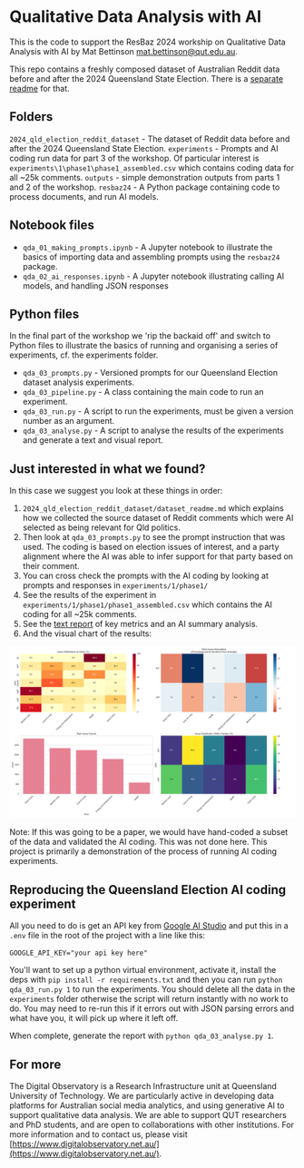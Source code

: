 # Qualitative Data Analysis with AI

This is the code to support the ResBaz 2024 workship on Qualitative Data Analysis with AI by Mat Bettinson <mat.bettinson@qut.edu.au>.

This repo contains a freshly composed dataset of Australian Reddit data before and after the 2024 Queensland State Election. There is a [separate readme](2024_qld_election_reddit_dataset/dataset_readme.md) for that.

## Folders

`2024_qld_election_reddit_dataset` - The dataset of Reddit data before and after the 2024 Queensland State Election.
`experiments` - Prompts and AI coding run data for part 3 of the workshop. Of particular interest is `experiments\1\phase1\phase1_assembled.csv` which contains coding data for all ~25k comments.
`outputs` - simple demonstration outputs from parts 1 and 2 of the workshop.
`resbaz24` - A Python package containing code to process documents, and run AI models.

## Notebook files

- `qda_01_making_prompts.ipynb` - A Jupyter notebook to illustrate the basics of importing data and assembling prompts using the `resbaz24` package.
- `qda_02_ai_responses.ipynb` - A Jupyter notebook illustrating calling AI models, and handling JSON responses

## Python files

In the final part of the workshop we 'rip the backaid off' and switch to Python files to illustrate the basics of running and organising a series of experiments, cf. the experiments folder.

- `qda_03_prompts.py` - Versioned prompts for our Queensland Election dataset analysis experiments.
- `qda_03_pipeline.py` - A class containing the main code to run an experiment.
- `qda_03_run.py` - A script to run the experiments, must be given a version number as an argument.
- `qda_03_analyse.py` - A script to analyse the results of the experiments and generate a text and visual report.

## Just interested in what we found?

In this case we suggest you look at these things in order:

1. `2024_qld_election_reddit_dataset/dataset_readme.md` which explains how we collected the source dataset of Reddit comments which were AI selected as being relevant for Qld politics.
2. Then look at `qda_03_prompts.py` to see the prompt instruction that was used. The coding is based on election issues of interest, and a party alignment where the AI was able to infer support for that party based on their comment.
3. You can cross check the prompts with the AI coding by looking at prompts and responses in `experiments/1/phase1/`
4. See the results of the experiment in `experiments/1/phase1/phase1_assembled.csv` which contains the AI coding for all ~25k comments.
5. See the [text report](analysis_report.txt) of key metrics and an AI summary analysis.
6. And the visual chart of the results:

![Visual report](analysis_results.png) 

Note: If this was going to be a paper, we would have hand-coded a subset of the data and validated the AI coding. This was not done here. This project is primarily a demonstration of the process of running AI coding experiments.

## Reproducing the Queensland Election AI coding experiment

All you need to do is get an API key from [Google AI Studio](Google) and put this in a `.env` file in the root of the project with a line like this:
```
GOOGLE_API_KEY="your api key here"
```
You'll want to set up a python virtual environment, activate it, install the deps with `pip install -r requirements.txt` and then you can run `python qda_03_run.py 1` to run the experiments. You should delete all the data in the `experiments` folder otherwise the script will return instantly with no work to do. You may need to re-run this if it errors out with JSON parsing errors and what have you, it will pick up where it left off.

When complete, generate the report with `python qda_03_analyse.py 1`.

## For more

The Digital Observatory is a Research Infrastructure unit at Queensland University of Technology. We are particularly active in developing data platforms for Australian social media analytics, and using generative AI to support qualitative data analysis.
We are able to support QUT researchers and PhD students, and are open to collaborations with other institutions. For more information and to contact us, please visit [https://www.digitalobservatory.net.au/](https://www.digitalobservatory.net.au/).
